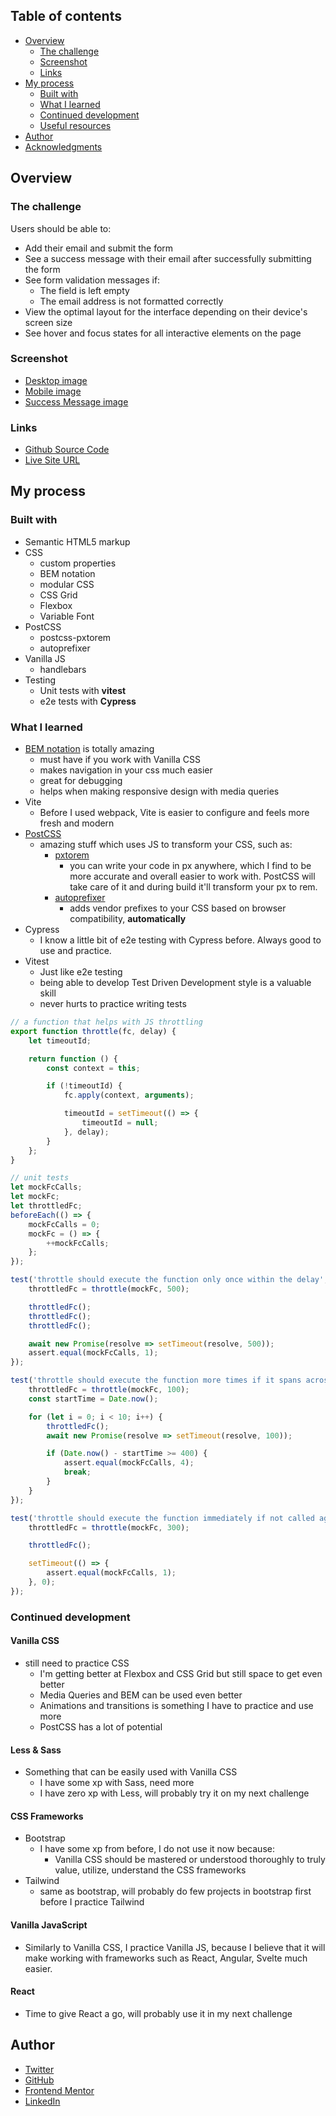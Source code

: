 ## Table of contents

- [Overview](#overview)
  - [The challenge](#the-challenge)
  - [Screenshot](#screenshot)
  - [Links](#links)
- [My process](#my-process)
  - [Built with](#built-with)
  - [What I learned](#what-i-learned)
  - [Continued development](#continued-development)
  - [Useful resources](#useful-resources)
- [Author](#author)
- [Acknowledgments](#acknowledgments)


## Overview

### The challenge

Users should be able to:

- Add their email and submit the form
- See a success message with their email after successfully submitting the form
- See form validation messages if:
  - The field is left empty
  - The email address is not formatted correctly
- View the optimal layout for the interface depending on their device's screen size
- See hover and focus states for all interactive elements on the page

### Screenshot

* [Desktop image](https://drive.google.com/file/d/1v7efd1-427eQi_Bareeg5kWjBd_ZAbuh/view?usp=sharing)
* [Mobile image](https://drive.google.com/file/d/1HO7CJhYrOYpUynclYYsB9t6AgXYcvwBy/view?usp=sharing)
* [Success Message image](https://drive.google.com/file/d/1DQqZoKlGzssHe4V8Z7I9mMk6w90Spjnp/view?usp=sharing)

### Links

* [Github Source Code](https://github.com/vojtakala-it/newsletter-sign-up)
* [Live Site URL](https://newsletter-sign-up-three-rosy.vercel.app/)

## My process

### Built with

* Semantic HTML5 markup
* CSS
  * custom properties
  * BEM notation
  * modular CSS
  * CSS Grid
  * Flexbox
  * Variable Font
* PostCSS
  * postcss-pxtorem
  * autoprefixer
* Vanilla JS
  * handlebars
* Testing
  * Unit tests with **vitest**
  * e2e tests with **Cypress**

### What I learned

* [BEM notation](https://getbem.com/introduction/) is totally amazing
  * must have if you work with Vanilla CSS
  * makes navigation in your css much easier
  * great for debugging
  * helps when making responsive design with media queries
* Vite
  * Before I used webpack, Vite is easier to configure and feels more fresh and modern
* [PostCSS](https://postcss.org/)
  * amazing stuff which uses JS to transform your CSS, such as:
    * [pxtorem](https://github.com/cuth/postcss-pxtorem)
      * you can write your code in px anywhere, which I find to be more accurate and overall easier to work with. PostCSS will take care of it and during build it'll transform your px to rem.
    * [autoprefixer](https://github.com/postcss/autoprefixer)
      * adds vendor prefixes to your CSS based on browser compatibility, **automatically**
* Cypress
  * I know a little bit of e2e testing with Cypress before. Always good to use and practice.
* Vitest
  * Just like e2e testing
  * being able to develop Test Driven Development style is a valuable skill
  * never hurts to practice writing tests

```js
// a function that helps with JS throttling
export function throttle(fc, delay) {
    let timeoutId;

    return function () {
        const context = this;

        if (!timeoutId) {
            fc.apply(context, arguments);

            timeoutId = setTimeout(() => {
                timeoutId = null;
            }, delay);
        }
    };
}

// unit tests
let mockFcCalls;
let mockFc;
let throttledFc;
beforeEach(() => {
    mockFcCalls = 0;
    mockFc = () => {
        ++mockFcCalls;
    };
});

test('throttle should execute the function only once within the delay', async () => {
    throttledFc = throttle(mockFc, 500);

    throttledFc();
    throttledFc();
    throttledFc();

    await new Promise(resolve => setTimeout(resolve, 500));
    assert.equal(mockFcCalls, 1);
});

test('throttle should execute the function more times if it spans across multiple delays', async () => {
    throttledFc = throttle(mockFc, 100);
    const startTime = Date.now();

    for (let i = 0; i < 10; i++) {
        throttledFc();
        await new Promise(resolve => setTimeout(resolve, 100));

        if (Date.now() - startTime >= 400) {
            assert.equal(mockFcCalls, 4);
            break;
        }
    }
});

test('throttle should execute the function immediately if not called again within the delay', () => {
    throttledFc = throttle(mockFc, 300);

    throttledFc();

    setTimeout(() => {
        assert.equal(mockFcCalls, 1);
    }, 0);
});
```

### Continued development

#### Vanilla CSS
* still need to practice CSS
  * I'm getting better at Flexbox and CSS Grid but still space to get even better
  * Media Queries and BEM can be used even better
  * Animations and transitions is something I have to practice and use more
  * PostCSS has a lot of potential

#### Less & Sass
* Something that can be easily used with Vanilla CSS
  * I have some xp with Sass, need more
  * I have zero xp with Less, will probably try it on my next challenge

#### CSS Frameworks
* Bootstrap
  * I have some xp from before, I do not use it now because:
    * Vanilla CSS should be mastered or understood thoroughly to truly value, utilize, understand the CSS frameworks
* Tailwind
  * same as bootstrap, will probably do few projects in bootstrap first before I practice Tailwind

#### Vanilla JavaScript
* Similarly to Vanilla CSS, I practice Vanilla JS, because I believe that it will make working with frameworks such as React, Angular, Svelte much easier.

#### React
* Time to give React a go, will probably use it in my next challenge

## Author

* [Twitter](https://twitter.com/KalaVojtec53234)
* [GitHub](https://github.com/vojtakala-it)
* [Frontend Mentor](https://www.frontendmentor.io/profile/vojtakala-it)
* [LinkedIn](https://www.linkedin.com/in/vojt%C4%9Bch-kala-43438b215/)
